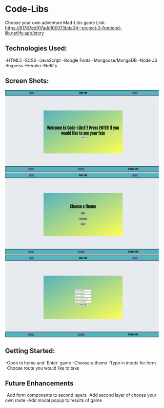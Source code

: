 # Code-Libs

Choose your own adventure Mad-Libs game
Link: https://61787ed917adc100073bda04--project-3-frontend-lib.netlify.app/story

## Technologies Used:

-HTML5
-SCSS
-JavaScript
-Google Fonts
-Mongoose/MongoDB
-Node JS
-Express
-Heroku
-Netlify

## Screen Shots:

![Mad-Libs Home Page](public/images/Home-Image.png)
![Mad-Libs Index Page](public/images/Index-Image.png)
![Mad-Libs Index Page](public/images/Create-Image.png)


## Getting Started:

-Open to home and 'Enter' game
-Choose a theme
-Type in inputs for form
-Choose route you would like to take

## Future Enhancements

-Add form components to second layers
-Add second layer of choose your own route
-Add modal popup to results of game